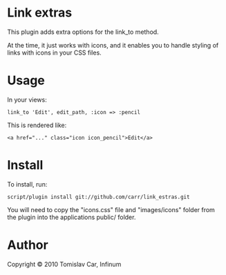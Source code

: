 Link extras
=========

This plugin adds extra options for the link_to method.

At the time, it just works with icons, and it enables you to handle styling of links with icons in your CSS files.

Usage
=====

In your views:

    link_to 'Edit', edit_path, :icon => :pencil

This is rendered like:

    <a href="..." class="icon icon_pencil">Edit</a>

Install
=======

To install, run:

    script/plugin install git://github.com/carr/link_estras.git

You will need to copy the "icons.css" file and "images/icons" folder from the plugin into the applications public/ folder.

Author
======

Copyright © 2010 Tomislav Car, Infinum
